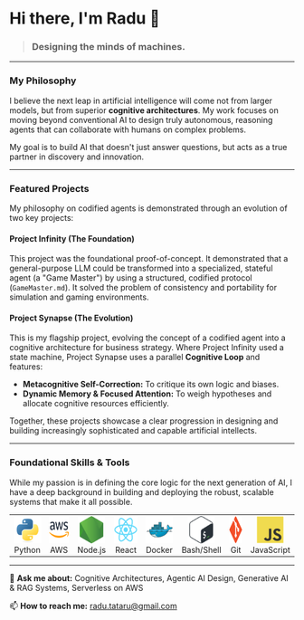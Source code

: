 # Hi there, I'm Radu 👋

> ### Designing the minds of machines.

---

### My Philosophy

I believe the next leap in artificial intelligence will come not from larger models, but from superior **cognitive architectures**. My work focuses on moving beyond conventional AI to design truly autonomous, reasoning agents that can collaborate with humans on complex problems.

My goal is to build AI that doesn't just answer questions, but acts as a true partner in discovery and innovation.

---

### Featured Projects

My philosophy on codified agents is demonstrated through an evolution of two key projects:

#### Project Infinity (The Foundation)
This project was the foundational proof-of-concept. It demonstrated that a general-purpose LLM could be transformed into a specialized, stateful agent (a "Game Master") by using a structured, codified protocol (`GameMaster.md`). It solved the problem of consistency and portability for simulation and gaming environments.

#### Project Synapse (The Evolution)
This is my flagship project, evolving the concept of a codified agent into a cognitive architecture for business strategy. Where Project Infinity used a state machine, Project Synapse uses a parallel **Cognitive Loop** and features:

- **Metacognitive Self-Correction:** To critique its own logic and biases.
- **Dynamic Memory & Focused Attention:** To weigh hypotheses and allocate cognitive resources efficiently.

Together, these projects showcase a clear progression in designing and building increasingly sophisticated and capable artificial intellects.

---

### Foundational Skills & Tools

While my passion is in defining the core logic for the next generation of AI, I have a deep background in building and deploying the robust, scalable systems that make it all possible.

<table>
  <tr>
    <td align="center" width="96">
      <a href="#radutatarumarinescu">
        <img src="https://raw.githubusercontent.com/devicons/devicon/master/icons/python/python-original.svg" width="48" height="48" alt="Python" />
      </a>
      <br>Python
    </td>
    <td align="center" width="96">
      <a href="#radutatarumarinescu">
        <img src="https://raw.githubusercontent.com/devicons/devicon/master/icons/amazonwebservices/amazonwebservices-original.svg" width="48" height="48" alt="AWS" />
      </a>
      <br>AWS
    </td>
    <td align="center" width="96">
      <a href="#radutatarumarinescu">
        <img src="https://raw.githubusercontent.com/devicons/devicon/master/icons/nodejs/nodejs-original.svg" width="48" height="48" alt="Node.js" />
      </a>
      <br>Node.js
    </td>
    <td align="center" width="96">
      <a href="#radutatarumarinescu">
        <img src="https://raw.githubusercontent.com/devicons/devicon/master/icons/react/react-original.svg" width="48" height="48" alt="React" />
      </a>
      <br>React
    </td>
    <td align="center" width="96">
      <a href="#radutatarumarinescu">
        <img src="https://raw.githubusercontent.com/devicons/devicon/master/icons/docker/docker-original.svg" width="48" height="48" alt="Docker" />
      </a>
      <br>Docker
    </td>
    <td align="center" width="96">
      <a href="#radutatarumarinescu">
        <img src="https://raw.githubusercontent.com/devicons/devicon/master/icons/bash/bash-original.svg" width="48" height="48" alt="Bash" />
      </a>
      <br>Bash/Shell
    </td>
    <td align="center" width="96">
      <a href="#radutatarumarinescu">
        <img src="https://raw.githubusercontent.com/devicons/devicon/master/icons/git/git-original.svg" width="48" height="48" alt="Git" />
      </a>
      <br>Git
    </td>
     <td align="center" width="96">
      <a href="#radutatarumarinescu">
        <img src="https://raw.githubusercontent.com/devicons/devicon/master/icons/javascript/javascript-original.svg" width="48" height="48" alt="JavaScript" />
      </a>
      <br>JavaScript
    </td>
  </tr>
</table>

---

💬 **Ask me about:** Cognitive Architectures, Agentic AI Design, Generative AI & RAG Systems, Serverless on AWS

📫 **How to reach me:** [radu.tataru@gmail.com](mailto:radu.tataru@gmail.com)
